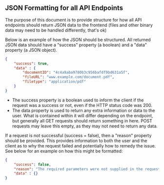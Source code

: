 ## JSON Formatting for all API Endpoints

The purpose of this document is to provide structure for how all API endpoints should return JSON data to the frontend (files and other binary data may need to be handled differently, that's ok)

Below is an example of how the JSON should be structured. All returned JSON data should have a "success" property (a boolean) and a "data" property (a JSON object). 

```json
{
    "success": true,
    "data" : {
        "documentID": "4c4a9aba9780b3c956bafdf9bd631a5f",
        "fileURL": "www.example.com/document.pdf",
        "filetype": "application/pdf"
    }
}
```

- The success property is a boolean used to inform the client if the request was a success or not, even if the HTTP status code was 200.
- The data property is used to return any extra information or data to the user. What is contained within it will differ depending on the endpoint, but generally all GET requests should return something in here. POST requests may leave this empty, as they may not need to return any data.

If a request is not successful (success = false), then a "reason" property should be provided. This provides information to both the user and the client as to why the request failed and potentially how to remedy the issue. See below for an example on how this might be formatted:

```json
{
    "success": false,
    "reason": "The required parameters were not supplied in the request",
    "data" : {}
}
```